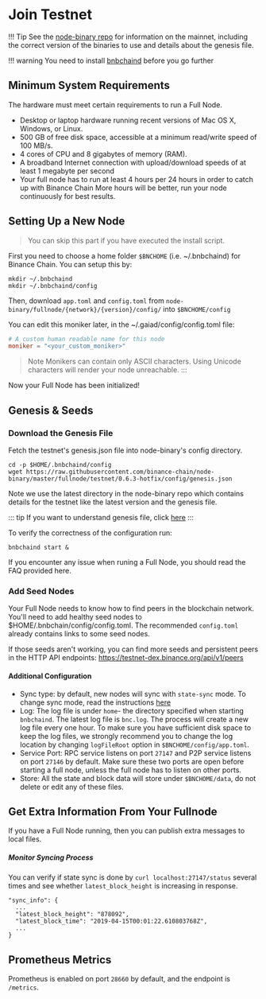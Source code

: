 # Join Testnet

!!! Tip
    See the [node-binary repo](https://github.com/binance-chain/node-binary/blob/master/README.md) for information on the mainnet, including the correct version of the binaries to use and details about the genesis file.

!!! warning
    You need to install [bnbchaind](./install.md) before you go further

## Minimum System Requirements
The hardware must meet certain requirements to run a Full Node.

* Desktop or laptop hardware running recent versions of Mac OS X, Windows, or Linux.
* 500 GB of free disk space, accessible at a minimum read/write speed of 100 MB/s.
* 4 cores of CPU and 8 gigabytes of memory (RAM).
* A broadband Internet connection with upload/download speeds of at least 1 megabyte per second
* Your full node has to run at least 4 hours per 24 hours in order to catch up with Binance Chain More hours will be better, run your node continuously for best results.

## Setting Up a New Node

> You can skip this part if you have executed the install script.

First you need to choose a home folder `$BNCHOME` (i.e. ~/.bnbchaind) for Binance Chain.
You can setup this by:

```
mkdir ~/.bnbchaind
mkdir ~/.bnbchaind/config
```
Then, download `app.toml` and `config.toml` from `node-binary/fullnode/{network}/{version}/config/` into `$BNCHOME/config`

You can edit this moniker later, in the ~/.gaiad/config/config.toml file:
```toml
# A custom human readable name for this node
moniker = "<your_custom_moniker>"
```

> Note Monikers can contain only ASCII characters. Using Unicode characters will render your node unreachable. :::


Now your Full Node has been initialized!

## Genesis & Seeds

### Download the Genesis File

Fetch the testnet's genesis.json file into node-binary's config directory.
```
cd -p $HOME/.bnbchaind/config
wget https://raw.githubusercontent.com/binance-chain/node-binary/master/fullnode/testnet/0.6.3-hotfix/config/genesis.json
```
Note we use the latest directory in the node-binary repo which contains details for the testnet like the latest version and the genesis file.

::: tip If you want to understand genesis file, click [here](../concepts/genesis.md) :::

To verify the correctness of the configuration run:
```shell
bnbchaind start &
```

If you encounter any issue when runing a Full Node, you should read the FAQ provided here.


### Add Seed Nodes
Your Full Node needs to know how to find peers in the blockchain network. You'll need to add healthy seed nodes to $HOME/.bnbchain/config/config.toml. The recommended `config.toml` already contains links to some seed nodes.

If those seeds aren't working, you can find more seeds and persistent peers in the HTTP API endpoints: https://testnet-dex.binance.org/api/v1/peers

#### Additional Configuration
- Sync type: by default, new nodes will sync with `state-sync` mode. To change sync mode, read the instructions [here](./synctypes.md)
- Log: The log file is under `home`- the directory specified when starting `bnbchaind`.
  The latest log file is `bnc.log`. The process will create a new log file every one hour.
  To make sure you have sufficient disk space to keep the log files, we strongly recommend you to change the log location by changing `logFileRoot` option in `$BNCHOME/config/app.toml`.
- Service Port: RPC service listens on port `27147` and P2P service listens on port `27146` by default.
  Make sure these two ports are open before starting a full node, unless the full node has to listen on other ports.
- Store: All the state and block data will store under `$BNCHOME/data`, do not delete or edit any of these files.

## Get Extra Information From Your Fullnode

If you have a Full Node running, then you can publish extra messages to local files.

##### Monitor Syncing Process

You can verify if state sync is done by `curl localhost:27147/status` several times and see whether `latest_block_height` is increasing in response.

```
"sync_info": {
  ...
  "latest_block_height": "878092",
  "latest_block_time": "2019-04-15T00:01:22.610803768Z",
  ...
}
```

## Prometheus Metrics

Prometheus is enabled on port `28660` by default, and the endpoint is `/metrics`.
